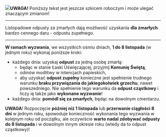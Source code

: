 <span class="challenge-success-status-icon-todo"><img class="svg-image" src="/files/resources/svg/cone-striped.svg" /></span>**UWAGA!** Poniższy tekst jest jeszcze szkicem roboczym i może ulegać znaczącym zmianom!

---
Listopadowe odpusty za zmarłych dają możliwość uzyskania **dla zmarłych** bardzo cennego daru - odpustu zupełnego.

---
**W ramach wyzwania**, we wszystkich ośmiu dniach, **1 do 8 listopada** (w jednym roku) wykonaj poniższe kroki:
- <span class="selected-day-info"> każdego dnia</span>: uzyskaj **odpust** za jedną osobę zmarłą:
  - będąc w stanie Łaski Uświęcającej, przyjmij **Komunię Świętą**,
  - odmów modlitwy w intencjach papieskich,
  - aby uzyskać **odpust zupełny** konieczne jest spełnienie trudnego warunku **braku przywiązania do jakiegokolwiek grzechu**, nawet powszedniego. Nie spełnienie tego warunku da **odpust cząstkowy** i liczy ię także jako **wykonane wyzwanie**!
- <span class="selected-day-info"> każdego dnia</span>: **pomódl się za zmarłych**, będąc na dowolnym cmentarzu.

**UWAGA**! Rozpoczęcie **później niż 1 listopada** lub **przerwanie ciągłości 8 dni** w jednym roku, spowoduje konieczność wykonania tego wyzwania w kolejnym roku od początku, ale oczywiście **warto nadal zdobywać odpusty do 8 listopada** i w dowolnym innym okresie roku (wtedy da to odpust cząstkowy)!
